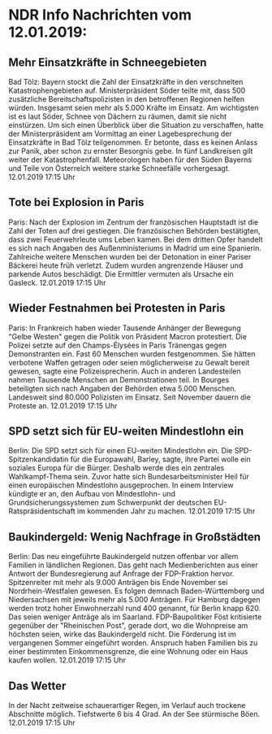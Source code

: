 # NDR Info Nachrichten vom 12.01.2019:


## Mehr Einsatzkräfte in Schneegebieten
Bad Tölz: Bayern stockt die Zahl der Einsatzkräfte in den verschneiten Katastrophengebieten auf. Ministerpräsident Söder teilte mit, dass 500 zusätzliche Bereitschaftspolizisten in den betroffenen Regionen helfen würden. Insgesamt seien mehr als 5.000 Kräfte im Einsatz. Am wichtigsten ist es laut Söder, Schnee von Dächern zu räumen, damit sie nicht einstürzen. Um sich einen Überblick über die Situation zu verschaffen, hatte der Ministerpräsident am Vormittag an einer Lagebesprechung der Einsatzkräfte in Bad Tölz teilgenommen. Er betonte, dass es keinen Anlass zur Panik, aber schon zu ernster Besorgnis gebe. In fünf Landkreisen gilt weiter der Katastrophenfall. Meteorologen haben für den Süden Bayerns und Teile von Österreich weitere starke Schneefälle vorhergesagt. 12.01.2019 17:15 Uhr 

## Tote bei Explosion in Paris
Paris: Nach der Explosion im Zentrum der französischen Hauptstadt ist die Zahl der Toten auf drei gestiegen. Die französischen Behörden bestätigten, dass zwei Feuerwehrleute ums Leben kamen. Bei dem dritten Opfer handelt es sich nach Angaben des Außenministeriums in Madrid um eine Spanierin. Zahlreiche weitere Menschen wurden bei der Detonation in einer Pariser Bäckerei heute früh verletzt. Zudem wurden angrenzende Häuser und parkende Autos beschädigt. Die Ermittler vermuten als Ursache ein Gasleck. 12.01.2019 17:15 Uhr 

## Wieder Festnahmen bei Protesten in Paris
Paris: In Frankreich haben wieder Tausende Anhänger der Bewegung "Gelbe Westen" gegen die Politik von Präsident Macron protestiert. Die Polizei setzte auf den Champs-Élysées in Paris Tränengas gegen Demonstranten ein. Fast 60 Menschen wurden festgenommen. Sie hätten verbotene Waffen getragen oder seien möglicherweise zu Gewalt bereit gewesen, sagte eine Polizeisprecherin. Auch in anderen Landesteilen nahmen Tausende Menschen an Demonstrationen teil. In Bourges beteiligten sich nach Angaben der Behörden etwa 5.000 Menschen. Landesweit sind 80.000 Polizisten im Einsatz. Seit November dauern die Proteste an. 12.01.2019 17:15 Uhr 

## SPD setzt sich für EU-weiten Mindestlohn ein
Berlin: Die SPD setzt sich für einen EU-weiten Mindestlohn ein. Die SPD-Spitzenkandidatin für die Europawahl, Barley, sagte, ihre Partei wolle ein soziales Europa für die Bürger. Deshalb werde dies ein zentrales Wahlkampf-Thema sein. Zuvor hatte sich Bundesarbeitsminister Heil für einen europäischen Mindestlohn ausgeprochen. In einem Interview kündigte er an, den Aufbau von Mindestlohn- und Grundsicherungssystemen zum Schwerpunkt der deutschen EU-Ratspräsidentschaft im kommenden Jahr zu machen. 12.01.2019 17:15 Uhr 

## Baukindergeld: Wenig Nachfrage in Großstädten
Berlin: Das neu eingeführte Baukindergeld nutzen offenbar vor allem Familien in ländlichen Regionen. Das geht nach Medienberichten aus einer Antwort der Bundesregierung auf Anfrage der FDP-Fraktion hervor. Spitzenreiter mit mehr als 9.000 Anträgen bis Ende November sei Nordrhein-Westfalen gewesen. Es folgen demnach Baden-Württemberg und Niedersachsen mit jeweils mehr als 5.000 Anträgen. Für Hamburg dagegen werden trotz hoher Einwohnerzahl rund 400 genannt, für Berlin knapp 620. Das seien weniger Anträge als im Saarland. FDP-Baupolitiker Föst kritisierte gegenüber der "Rheinischen Post", gerade dort, wo die Wohnpreise am höchsten seien, wirke das Baukindergeld nicht. Die Förderung ist im vergangenen Sommer eingeführt worden. Anspruch haben Familien bis zu einer bestimmten Einkommensgrenze, die eine Wohnung oder ein Haus kaufen wollen. 12.01.2019 17:15 Uhr 

## Das Wetter
In der Nacht zeitweise schauerartiger Regen, im Verlauf auch trockene Abschnitte möglich. Tiefstwerte 6 bis 4 Grad. An der See stürmische Böen. 12.01.2019 17:15 Uhr 
